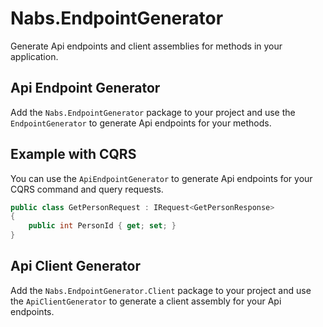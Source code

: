 # Nabs.EndpointGenerator

Generate Api endpoints and client assemblies for methods in your application.

## Api Endpoint Generator

Add the `Nabs.EndpointGenerator` package to your project and use the `EndpointGenerator` to generate Api endpoints for your methods.

## Example with CQRS

You can use the `ApiEndpointGenerator` to generate Api endpoints for your CQRS command and query requests.

```csharp
public class GetPersonRequest : IRequest<GetPersonResponse>
{
	public int PersonId { get; set; }
}
```

## Api Client Generator

Add the `Nabs.EndpointGenerator.Client` package to your project and use the `ApiClientGenerator` to generate a client assembly for your Api endpoints.




